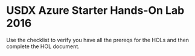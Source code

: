 # USDX Azure Starter Hands-On Lab 2016

Use the checklist to verify you have all the prereqs for the HOLs and then complete the HOL document.
